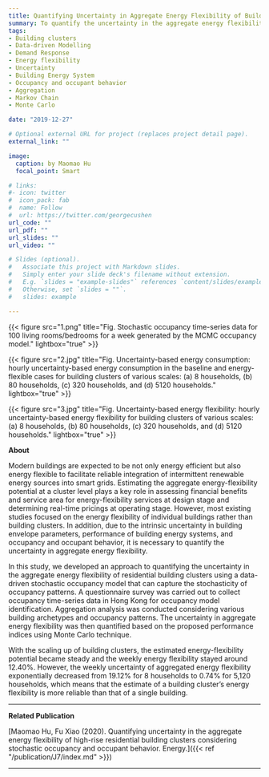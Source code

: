 ```yaml
---
title: Quantifying Uncertainty in Aggregate Energy Flexibility of Building Clusters
summary: To quantify the uncertainty in the aggregate energy flexibility of residential building clusters using a data-driven stochastic occupancy model that can capture the stochasticity of occupancy patterns.
tags:
- Building clusters 
- Data-driven Modelling 
- Demand Response
- Energy flexibility 
- Uncertainty
- Building Energy System
- Occupancy and occupant behavior
- Aggregation
- Markov Chain
- Monte Carlo

date: "2019-12-27"

# Optional external URL for project (replaces project detail page).
external_link: ""

image:
  caption: by Maomao Hu
  focal_point: Smart

# links:
#- icon: twitter
#  icon_pack: fab
#  name: Follow
#  url: https://twitter.com/georgecushen
url_code: ""
url_pdf: ""
url_slides: ""
url_video: ""

# Slides (optional).
#   Associate this project with Markdown slides.
#   Simply enter your slide deck's filename without extension.
#   E.g. `slides = "example-slides"` references `content/slides/example-slides.md`.
#   Otherwise, set `slides = ""`.
#   slides: example

---
```


{{< figure src="1.png" title="Fig. Stochastic occupancy time-series data for 100 living rooms/bedrooms for a week generated by the MCMC occupancy model." lightbox="true" >}}

{{< figure src="2.jpg" title="Fig. Uncertainty-based energy consumption: hourly uncertainty-based energy consumption in the baseline and energy-flexible cases for building clusters of various scales: (a) 8 households, (b) 80 households, (c) 320 households, and (d) 5120 households." lightbox="true" >}}

{{< figure src="3.jpg" title="Fig. Uncertainty-based energy flexibility: hourly uncertainty-based energy flexibility for building clusters of various scales: (a) 8 households, (b) 80 households, (c) 320 households, and (d) 5120 households." lightbox="true" >}}

**About**

Modern buildings are expected to be not only energy efficient but also energy flexible to facilitate reliable integration of intermittent renewable energy sources into smart grids. Estimating the aggregate energy-flexibility potential at a cluster level plays a key role in assessing financial benefits and service area for energy-flexibility services at design stage and determining real-time pricings at operating stage. However, most existing studies focused on the energy flexibility of individual buildings rather than building clusters. In addition, due to the intrinsic uncertainty in building envelope parameters, performance of building energy systems, and occupancy and occupant behavior, it is necessary to quantify the uncertainty in aggregate energy flexibility. 

In this study, we developed an approach to quantifying the uncertainty in the aggregate energy flexibility of residential building clusters using a data-driven stochastic occupancy model that can capture the stochasticity of occupancy patterns. A questionnaire survey was carried out to collect occupancy time-series data in Hong Kong for occupancy model identification. Aggregation analysis was conducted considering various building archetypes and occupancy patterns. The uncertainty in aggregate energy flexibility was then quantified based on the proposed performance indices using Monte Carlo technique. 

With the scaling up of building clusters, the estimated energy-flexibility potential became steady and the weekly energy flexibility stayed around 12.40%. However, the weekly uncertainty of aggregated energy flexibility exponentially decreased from 19.12% for 8 households to 0.74% for 5,120 households, which means that the estimate of a building cluster’s energy flexibility is more reliable than that of a single building.

---

**Related Publication**

[Maomao Hu, Fu Xiao (2020). Quantifying uncertainty in the aggregate energy flexibility of high-rise residential building clusters considering stochastic occupancy and occupant behavior. Energy.]({{< ref "/publication/J7/index.md" >}})

---

